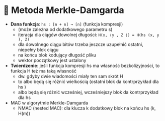 # 🧱 Metoda Merkle-Damgarda

- **Dana funkcja**: `hs : [n + n] → [n]` (funkcja kompresji)
  - (może zależna od dodatkowego parametru s)
  - iteracja dla ciągów dowolnej długości: `H(x, ⟨y , Z ⟩) = H(hs (x, y ), Z)`
  - dla dowolnego ciągu bitów trzeba jeszcze uzupełnić ostatni, niepełny blok ciągu
  - na końcu blok kodujący długość pliku
  - wektor początkowy jest ustalony
- **Twierdzenie**: jeśli funkcja kompresji hs ma własność
bezkolizyjności, to funkcja H też ma taką własność
  - dw. gdyby dwie wiadomości miały ten sam skrót H
  - to albo będą się różnić wielkością (ostatni blok da kontrprzykład dla hs )
  - albo będą się różnić wcześniej, wcześniejszy blok da kontrprzykład dla hs 
- MAC w algorytmie Merkle-Damgarda
  - NMAC (nested MAC): dla klucza k dodatkowy blok na końcu hs (k, H(m))